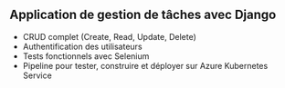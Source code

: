 ## **Application de gestion de tâches avec Django** 

- CRUD complet (Create, Read, Update, Delete)
- Authentification des utilisateurs
- Tests fonctionnels avec Selenium
- Pipeline pour tester, construire et déployer sur Azure Kubernetes Service